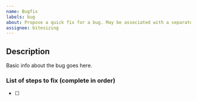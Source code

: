 ```yaml
---
name: Bugfix
labels: bug
about: Propose a quick fix for a bug. May be associated with a separate branch. 
assignee: bitesizing
---
```


<!-- Please search existing issues to avoid creating duplicates. -->
## Description
Basic info about the bug goes here. 

### List of steps to fix (complete in order)
- [ ] 